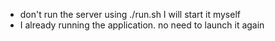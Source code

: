 - don't run the server using ./run.sh I will start it myself
- I already running the application. no need to launch it again